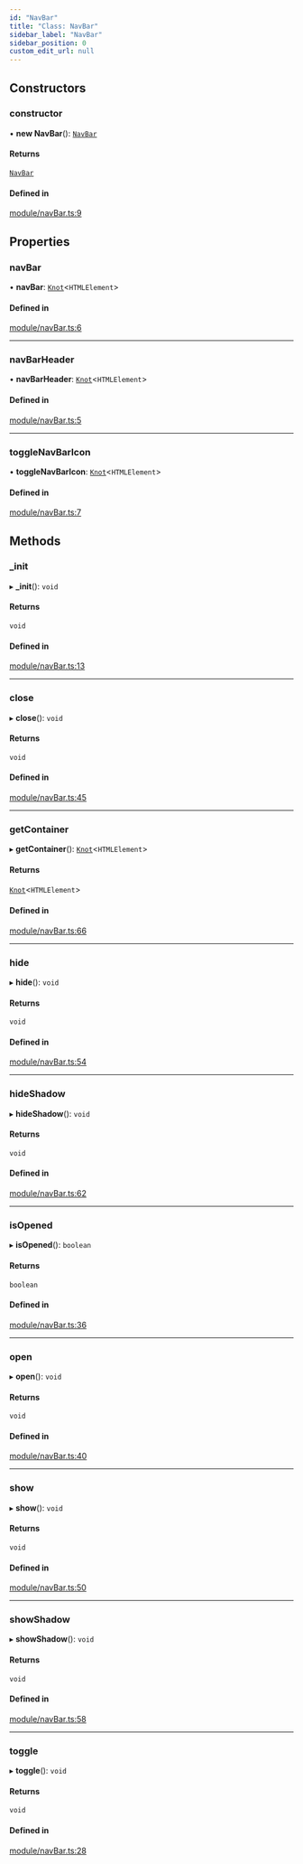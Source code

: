 ```yaml
---
id: "NavBar"
title: "Class: NavBar"
sidebar_label: "NavBar"
sidebar_position: 0
custom_edit_url: null
---
```


## Constructors

### constructor

• **new NavBar**(): [`NavBar`](NavBar.md)

#### Returns

[`NavBar`](NavBar.md)

#### Defined in

[module/navBar.ts:9](https://github.com/siposdani87/sui-js/blob/9aff0f0/src/module/navBar.ts#L9)

## Properties

### navBar

• **navBar**: [`Knot`](Knot.md)\<`HTMLElement`\>

#### Defined in

[module/navBar.ts:6](https://github.com/siposdani87/sui-js/blob/9aff0f0/src/module/navBar.ts#L6)

___

### navBarHeader

• **navBarHeader**: [`Knot`](Knot.md)\<`HTMLElement`\>

#### Defined in

[module/navBar.ts:5](https://github.com/siposdani87/sui-js/blob/9aff0f0/src/module/navBar.ts#L5)

___

### toggleNavBarIcon

• **toggleNavBarIcon**: [`Knot`](Knot.md)\<`HTMLElement`\>

#### Defined in

[module/navBar.ts:7](https://github.com/siposdani87/sui-js/blob/9aff0f0/src/module/navBar.ts#L7)

## Methods

### \_init

▸ **_init**(): `void`

#### Returns

`void`

#### Defined in

[module/navBar.ts:13](https://github.com/siposdani87/sui-js/blob/9aff0f0/src/module/navBar.ts#L13)

___

### close

▸ **close**(): `void`

#### Returns

`void`

#### Defined in

[module/navBar.ts:45](https://github.com/siposdani87/sui-js/blob/9aff0f0/src/module/navBar.ts#L45)

___

### getContainer

▸ **getContainer**(): [`Knot`](Knot.md)\<`HTMLElement`\>

#### Returns

[`Knot`](Knot.md)\<`HTMLElement`\>

#### Defined in

[module/navBar.ts:66](https://github.com/siposdani87/sui-js/blob/9aff0f0/src/module/navBar.ts#L66)

___

### hide

▸ **hide**(): `void`

#### Returns

`void`

#### Defined in

[module/navBar.ts:54](https://github.com/siposdani87/sui-js/blob/9aff0f0/src/module/navBar.ts#L54)

___

### hideShadow

▸ **hideShadow**(): `void`

#### Returns

`void`

#### Defined in

[module/navBar.ts:62](https://github.com/siposdani87/sui-js/blob/9aff0f0/src/module/navBar.ts#L62)

___

### isOpened

▸ **isOpened**(): `boolean`

#### Returns

`boolean`

#### Defined in

[module/navBar.ts:36](https://github.com/siposdani87/sui-js/blob/9aff0f0/src/module/navBar.ts#L36)

___

### open

▸ **open**(): `void`

#### Returns

`void`

#### Defined in

[module/navBar.ts:40](https://github.com/siposdani87/sui-js/blob/9aff0f0/src/module/navBar.ts#L40)

___

### show

▸ **show**(): `void`

#### Returns

`void`

#### Defined in

[module/navBar.ts:50](https://github.com/siposdani87/sui-js/blob/9aff0f0/src/module/navBar.ts#L50)

___

### showShadow

▸ **showShadow**(): `void`

#### Returns

`void`

#### Defined in

[module/navBar.ts:58](https://github.com/siposdani87/sui-js/blob/9aff0f0/src/module/navBar.ts#L58)

___

### toggle

▸ **toggle**(): `void`

#### Returns

`void`

#### Defined in

[module/navBar.ts:28](https://github.com/siposdani87/sui-js/blob/9aff0f0/src/module/navBar.ts#L28)
